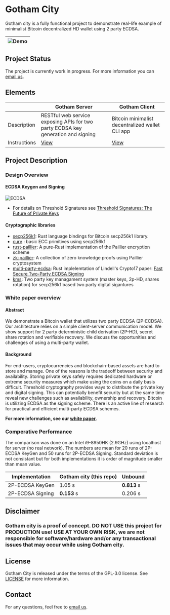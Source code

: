 Gotham City
=====================================
Gotham city is a fully functional project to demonstrate real-life 
example of minimalist Bitcoin decentralized HD wallet using 2 party ECDSA.

| ![Demo](misc/demo.gif) |
|-----------------------------|

Project Status
-------
The project is currently work in progress. For more information you can [email us](mailto:github@kzencorp.com).

Elements
-------

|                                                 | Gotham Server                                | Gotham Client                                |
| -------------------------------------------- | -------------------------------------------- |--------------------------------------------
| Description | RESTful web service exposing APIs for two party ECDSA key generation and signing | Bitcoin minimalist decentralized wallet CLI app |
| Instructions | [View](gotham-server/README.md) | [View](gotham-client/README.md) |

Project Description
-------

### Design Overview

#### ECDSA Keygen and Signing
![ECDSA](misc/ecdsa-illustration.png)
* For details on Threshold Signatures see [Threshold Signatures: The Future of Private Keys](https://medium.com/kzen-networks/threshold-signatures-private-key-the-next-generation-f27b30793b)

#### Cryptographic libraries
* [secp256k1](https://github.com/rust-bitcoin/rust-secp256k1/): Rust language bindings for Bitcoin secp256k1 library.
* [curv](https://github.com/KZen-networks/curv) : basic ECC primitives using secp256k1
* [rust-paillier](https://github.com/mortendahl/rust-paillier): A pure-Rust implementation of the Paillier encryption scheme
* [zk-paillier](https://github.com/KZen-networks/zk-paillier): A collection of zero knowledge proofs using Paillier cryptosystem 
* [multi-party-ecdsa](https://github.com/KZen-networks/multi-party-ecdsa): Rust implelemtation of Lindell's Crypto17 paper: [Fast Secure Two-Party ECDSA Signing](https://eprint.iacr.org/2017/552)
* [kms](https://github.com/KZen-networks/kms): Two party key managament system (master keys, 2p-HD, shares rotation) for secp256k1 based two party digital sigantures 



### White paper overview
#### Abstract
We demonstrate a Bitcoin wallet that utilizes two party ECDSA (2P-ECDSA).
Our architecture relies on a simple client-server communication
model. We show support for 2 party deterministic child derivation
(2P-HD), secret share rotation and verifiable recovery. We discuss the
opportunities and challenges of using a multi-party wallet.

#### Background
For end-users, cryptocurrencies and blockchain-based assets are hard to store and manage.
One of the reasons is the tradeoff between security and availability.
Storing private keys safely requires dedicated hardware or extreme security measures which make using the coins
on a daily basis difficult. Threshold cryptography provides ways to distribute the private key and digital signing.
This can potentially benefit security but at the same time reveal new challenges such as availability, ownership and recovery.
Bitcoin is utilizing ECDSA as the signing scheme. There is an active line of research for practical and efficient multi-party ECDSA schemes.

**For more information, see our [white paper](white-paper/white-paper.pdf)**.

### Comperative Performance
The comparison was done on an Intel i9-8950HK (2.9GHz) using localhost for server (no real network). The numbers are mean for 20 runs of 2P-ECDSA KeyGen and 50 runs for 2P-ECDSA Signing. Standard deviation is not consistant but for both implementations it is order of magnitude smaller than mean value.

|        Implementation         |   Gotham city (this repo)    |    [Unbound](https://github.com/unbound-tech/blockchain-crypto-mpc)       | 
|-------------------------------|------------------------|------------------------|
| 2P-ECDSA KeyGen                      |        1.05 s            |      **0.813** s           |
|    2P-ECDSA Signing    |      **0.153** s        |      0.206 s     |


Disclaimer
-------
### Gotham city is a **proof of concept**. **DO NOT USE this project for PRODUCTION use! USE AT YOUR OWN RISK, we are not responsible for software/hardware and/or any transactional issues that may occur while using Gotham city.**

License
-------
Gotham City is released under the terms of the GPL-3.0 license. See [LICENSE](LICENSE) for more information.

Contact
-------
For any questions, feel free to [email us](mailto:github@kzencorp.com).
